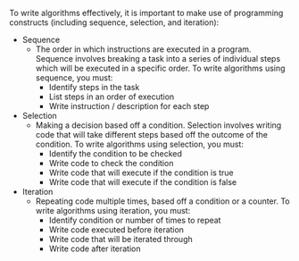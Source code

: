 To write algorithms effectively, it is important to make use of programming constructs (including sequence, selection, and iteration):
- Sequence
    - The order in which instructions are executed in a program. Sequence involves breaking a task into a series of individual steps which will be executed in a specific order. To write algorithms using sequence, you must:
        - Identify steps in the task
        - List steps in an order of execution
        - Write instruction / description for each step
- Selection
    - Making a decision based off a condition. Selection involves writing code that will take different steps based off the outcome of the condition. To write algorithms using selection, you must:
        - Identify the condition to be checked
        - Write code to check the condition
        - Write code that will execute if the condition is true
        - Write code that will execute if the condition is false
- Iteration
    - Repeating code multiple times, based off a condition or a counter. To write algorithms using iteration, you must:
        - Identify condition or number of times to repeat
        - Write code executed before iteration
        - Write code that will be iterated through
        - Write code after iteration
        